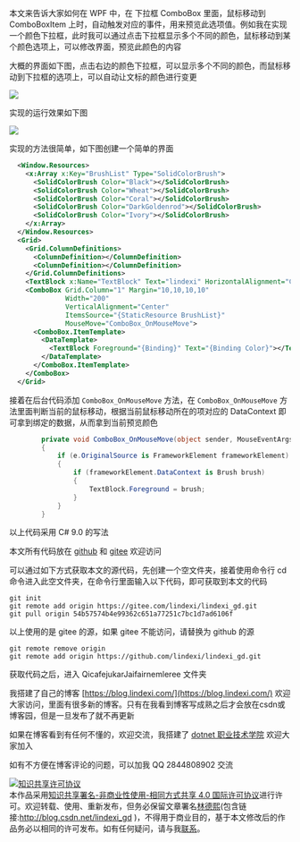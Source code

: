 
本文来告诉大家如何在 WPF 中，在 下拉框 ComboBox 里面，鼠标移动到 ComboBoxItem 上时，自动触发对应的事件，用来预览此选项值。例如我在实现一个颜色下拉框，此时我可以通过点击下拉框显示多个不同的颜色，鼠标移动到某个颜色选项上，可以修改界面，预览此颜色的内容

<!--more-->


<!-- CreateTime:2021/6/22 19:33:58 -->

<!-- 发布 -->

大概的界面如下图，点击右边的颜色下拉框，可以显示多个不同的颜色，而鼠标移动到下拉框的选项上，可以自动让文标的颜色进行变更

<!-- ![](image/WPF 下拉框选项做鼠标 Hover 预览效果/WPF 下拉框选项做鼠标 Hover 预览效果0.png) -->

![](https://i.loli.net/2021/06/22/yMp7xDbsN9aGdnq.jpg)

实现的运行效果如下图

<!-- ![](image/WPF 下拉框选项做鼠标 Hover 预览效果/WPF 下拉框选项做鼠标 Hover 预览效果1.gif) -->

![](https://i.loli.net/2021/06/22/YRmOnPi8vIehaAx.gif)

实现的方法很简单，如下图创建一个简单的界面

```xml
  <Window.Resources>
    <x:Array x:Key="BrushList" Type="SolidColorBrush">
      <SolidColorBrush Color="Black"></SolidColorBrush>
      <SolidColorBrush Color="Wheat"></SolidColorBrush>
      <SolidColorBrush Color="Coral"></SolidColorBrush>
      <SolidColorBrush Color="DarkGoldenrod"></SolidColorBrush>
      <SolidColorBrush Color="Ivory"></SolidColorBrush>
    </x:Array>
  </Window.Resources>
  <Grid>
    <Grid.ColumnDefinitions>
      <ColumnDefinition></ColumnDefinition>
      <ColumnDefinition></ColumnDefinition>
    </Grid.ColumnDefinitions>
    <TextBlock x:Name="TextBlock" Text="lindexi" HorizontalAlignment="Center" VerticalAlignment="Center"></TextBlock>
    <ComboBox Grid.Column="1" Margin="10,10,10,10"
              Width="200"
              VerticalAlignment="Center" 
              ItemsSource="{StaticResource BrushList}"
              MouseMove="ComboBox_OnMouseMove">
      <ComboBox.ItemTemplate>
        <DataTemplate>
          <TextBlock Foreground="{Binding}" Text="{Binding Color}"></TextBlock>
        </DataTemplate>
      </ComboBox.ItemTemplate>
    </ComboBox>
  </Grid>
```

接着在后台代码添加 `ComboBox_OnMouseMove` 方法，在 `ComboBox_OnMouseMove` 方法里面判断当前的鼠标移动，根据当前鼠标移动所在的项对应的 DataContext 即可拿到绑定的数据，从而拿到当前预览颜色

```csharp
        private void ComboBox_OnMouseMove(object sender, MouseEventArgs e)
        {
            if (e.OriginalSource is FrameworkElement frameworkElement)
            {
                if (frameworkElement.DataContext is Brush brush)
                {
                    TextBlock.Foreground = brush;
                }
            }
        }
```

以上代码采用 C# 9.0 的写法

本文所有代码放在 [github](https://github.com/lindexi/lindexi_gd/tree/54b57574b4e99362c651a77251c7bc1d7ad6106f/QicafejukarJaifairnemleree) 和 [gitee](https://gitee.com/lindexi/lindexi_gd/tree/54b57574b4e99362c651a77251c7bc1d7ad6106f/QicafejukarJaifairnemleree) 欢迎访问

可以通过如下方式获取本文的源代码，先创建一个空文件夹，接着使用命令行 cd 命令进入此空文件夹，在命令行里面输入以下代码，即可获取到本文的代码

```
git init
git remote add origin https://gitee.com/lindexi/lindexi_gd.git
git pull origin 54b57574b4e99362c651a77251c7bc1d7ad6106f
```

以上使用的是 gitee 的源，如果 gitee 不能访问，请替换为 github 的源

```
git remote remove origin
git remote add origin https://github.com/lindexi/lindexi_gd.git
```

获取代码之后，进入 QicafejukarJaifairnemleree 文件夹



我搭建了自己的博客 [https://blog.lindexi.com/](https://blog.lindexi.com/) 欢迎大家访问，里面有很多新的博客。只有在我看到博客写成熟之后才会放在csdn或博客园，但是一旦发布了就不再更新

如果在博客看到有任何不懂的，欢迎交流，我搭建了 [dotnet 职业技术学院](https://t.me/dotnet_campus) 欢迎大家加入

如有不方便在博客评论的问题，可以加我 QQ 2844808902 交流

<a rel="license" href="http://creativecommons.org/licenses/by-nc-sa/4.0/"><img alt="知识共享许可协议" style="border-width:0" src="https://licensebuttons.net/l/by-nc-sa/4.0/88x31.png" /></a><br />本作品采用<a rel="license" href="http://creativecommons.org/licenses/by-nc-sa/4.0/">知识共享署名-非商业性使用-相同方式共享 4.0 国际许可协议</a>进行许可。欢迎转载、使用、重新发布，但务必保留文章署名[林德熙](http://blog.csdn.net/lindexi_gd)(包含链接:http://blog.csdn.net/lindexi_gd )，不得用于商业目的，基于本文修改后的作品务必以相同的许可发布。如有任何疑问，请与我[联系](mailto:lindexi_gd@163.com)。